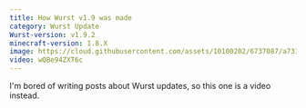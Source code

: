 ```yaml
---
title: How Wurst v1.9 was made
category: Wurst Update
Wurst-version: v1.9.2
minecraft-version: 1.8.X
image: https://cloud.githubusercontent.com/assets/10100202/6737087/a73172a0-ce69-11e4-9339-7e05ea7758fc.jpg
video: wQBe94ZXT6c
---
```

I'm bored of writing posts about Wurst updates, so this one is a video instead.
